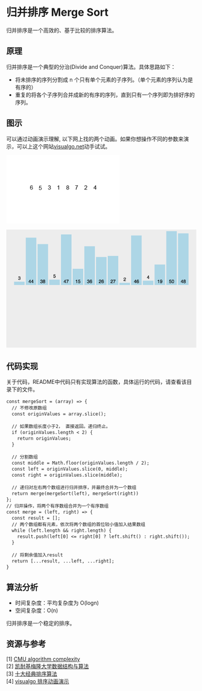 # 归并排序 Merge Sort
归并排序是一个高效的、基于比较的排序算法。
## 原理
归并排序是一个典型的分治(Divide and Conquer)算法。具体思路如下：
- 将未排序的序列分割成 n 个只有单个元素的子序列。（单个元素的序列认为是有序的）
- 重复的将各个子序列合并成新的有序的序列，直到只有一个序列即为排好序的序列。
## 图示
可以通过动画演示理解, 以下网上找的两个动画。如果你想操作不同的参数来演示，可以上这个网站[visualgo.net](https://visualgo.net/en/sorting?slide=1)动手试试。

![图示1](./mergeSort1.gif)

![图示2](./mergeSort2.gif)

## 代码实现
关于代码，README中代码只有实现算法的函数，具体运行的代码，请查看该目录下的文件。
```JS
const mergeSort = (array) => {
  // 不修改原数组
  const originValues = array.slice();

  // 如果数组长度小于2， 直接返回。递归终止。
  if (originValues.length < 2) {
    return originValues;
  }

  // 分割数组
  const middle = Math.floor(originValues.length / 2);
  const left = originValues.slice(0, middle);
  const right = originValues.slice(middle);

  // 递归对左右两个数组进行归并排序，并最终合并为一个数组
  return merge(mergeSort(left), mergeSort(right))
};
// 归并操作，将两个有序数组合并为一个有序数组
const merge = (left, right) => {
  const result = [];
  // 两个数组都有元素，依次将两个数组的首位较小值加入结果数组
  while (left.length && right.length) {
    result.push(left[0] <= right[0] ? left.shift() : right.shift());
  }

  // 将剩余值加入result
  return [...result, ...left, ...right];
}
```

## 算法分析
- 时间复杂度：平均复杂度为 O(logn)
- 空间复杂度：O(n)

归并排序是一个稳定的排序。

## 资源与参考

[1] [CMU algorithm complexity](https://www.cs.cmu.edu/~adamchik/15-121/lectures/Algorithmic%20Complexity/complexity.html)  
[2] [凯耐基梅隆大学数据结构与算法](https://www.cs.cmu.edu/~adamchik/15-121/lectures/)  
[3] [十大经典排序算法](https://github.com/hustcc/JS-Sorting-Algorithm)  
[4] [visualgo 排序动画演示](https://visualgo.net/zh/sorting?slide=1)

